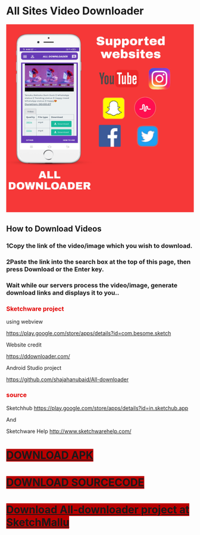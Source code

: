 # All Sites Video Downloader

![screen](https://github.com/shajahanubaid/All-downloader/blob/main/PicsArt_11-15-08.06.40.jpg)
## How to Download Videos
### 1Copy the link of the video/image which you wish to download.
### 2Paste the link into the search box at the top of this page, then press Download or the Enter key.
### Wait while our servers process the video/image, generate download links and displays it to you..

### <span style='color:#e30000;'> Sketchware project

using webview

https://play.google.com/store/apps/details?id=com.besome.sketch

Website credit

 https://ddownloader.com/

Android Studio project

https://github.com/shajahanubaid/All-downloader

</span>

### <span style='color:#e30000;'>source 

Sketchhub
https://play.google.com/store/apps/details?id=in.sketchub.app

And

Sketchware Help
http://www.sketchwarehelp.com/
</span>
# <span style='background-color:#b90000;'>[DOWNLOAD APK](https://github.com/shajahanubaid/All-downloader/raw/main/Alldownloader_signed.apk)</span>

# <span style='background-color:#b90000;'>[DOWNLOAD SOURCECODE](https://github.com/shajahanubaid/All-downloader/raw/main/alldownloader-source.zip)</span>

# <span style='background-color:#b90000;'>[Download All-downloader project at SketchMallu](https://sketchmalls.page.link/eD61)</span>
